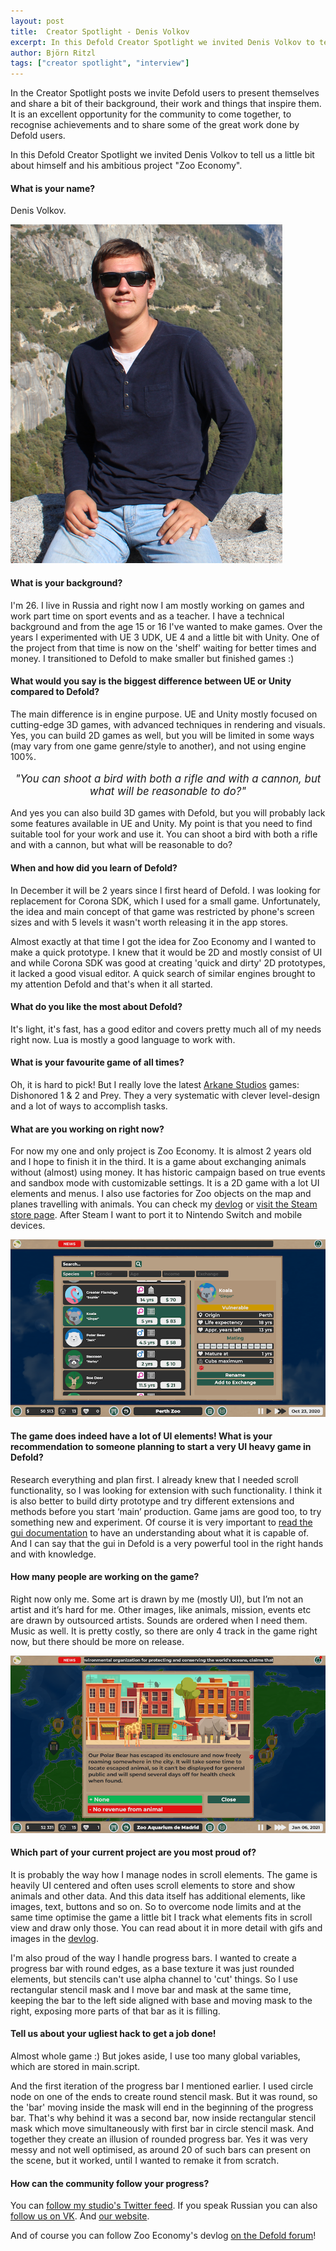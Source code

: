 ```yaml
---
layout: post
title:  Creator Spotlight - Denis Volkov
excerpt: In this Defold Creator Spotlight we invited Denis Volkov to tell us a little bit about himself and his ambitious project "Zoo Economy".
author: Björn Ritzl
tags: ["creator spotlight", "interview"]
---
```


In the Creator Spotlight posts we invite Defold users to present themselves and share a bit of their background, their work and things that inspire them. It is an excellent opportunity for the community to come together, to recognise achievements and to share some of the great work done by Defold users.

In this Defold Creator Spotlight we invited Denis Volkov to tell us a little bit about himself and his ambitious project "Zoo Economy".


#### What is your name?
Denis Volkov.

![Photo of Denis Volkov](/images/posts/developer-spotlight-denis-volkov/denis-volkov.png)

#### What is your background?
I'm 26. I live in Russia and right now I am mostly working on games and work part time on sport events and as a teacher. I have a technical background and from the age 15 or 16 I've wanted to make games. Over the years I experimented with UE 3 UDK, UE 4 and a little bit with Unity. One of the project from that time is now on the 'shelf' waiting for better times and money. I transitioned to Defold to make smaller but finished games :)


#### What would you say is the biggest difference between UE or Unity compared to Defold?
The main difference is in engine purpose. UE and Unity mostly focused on cutting-edge 3D games, with advanced techniques in rendering and visuals. Yes, you can build 2D games as well, but you will be limited in some ways (may vary from one game genre/style to another), and not using engine 100%.

<div align="center"><p style="font-size: larger"><i>"You can shoot a bird with both a rifle and with a cannon, but what will be reasonable to do?"</i></p></div>

And yes you can also build 3D games with Defold, but you will probably lack some features available in UE and Unity. My point is that you need to find suitable tool for your work and use it. You can shoot a bird with both a rifle and with a cannon, but what will be reasonable to do?


#### When and how did you learn of Defold?
In December it will be 2 years since I first heard of Defold. I was looking for replacement for Corona SDK, which I used for a small game. Unfortunately, the idea and main concept of that game was restricted by phone's screen sizes and with 5 levels it wasn't worth releasing it in the app stores.

Almost exactly at that time I got the idea for Zoo Economy and I wanted to make a quick prototype. I knew that it would be 2D and mostly consist of UI and while Corona SDK was good at creating 'quick and dirty' 2D prototypes, it lacked a good visual editor. A quick search of similar engines brought to my attention Defold and that's when it all started.


#### What do you like the most about Defold?
It's light, it's fast, has a good editor and covers pretty much all of my needs right now. Lua is mostly a good language to work with.


#### What is your favourite game of all times?
Oh, it is hard to pick! But I really love the latest [Arkane Studios](https://www.arkane-studios.com/en) games: Dishonored 1 & 2 and Prey. They a very systematic with clever level-design and a lot of ways to accomplish tasks.


#### What are you working on right now?
For now my one and only project is Zoo Economy. It is almost 2 years old and I hope to finish it in the third. It is a game about exchanging animals without (almost) using money. It has historic campaign based on true events and sandbox mode with customizable settings. It is a 2D game with a lot UI elements and menus. I also use factories for Zoo objects on the map and planes travelling with animals. You can check my [devlog](https://forum.defold.com/t/zoo-economy-strategy-puzzle-play-new-steam-demo/65466) or [visit the Steam store page](https://store.steampowered.com/app/1358110/Zoo_Economy/). After Steam I want to port it to Nintendo Switch and mobile devices.

![Zoo Economy world map](/images/posts/developer-spotlight-denis-volkov/zoo-economy-3.png)

#### The game does indeed have a lot of UI elements! What is your recommendation to someone planning to start a very UI heavy game in Defold?
Research everything and plan first. I already knew that I needed scroll functionality, so I was looking for extension with such functionality. I think it is also better to build dirty prototype and try different extensions and methods before you start ‘main’ production. Game jams are good too, to try something new and experiment. Of course it is very important to [read the gui documentation](/manuals/gui) to have an understanding about what it is capable of. And I can say that the gui in Defold is a very powerful tool in the right hands and with knowledge.


#### How many people are working on the game?
Right now only me. Some art is drawn by me (mostly UI), but I’m not an artist and it’s hard for me. Other images, like animals, mission, events etc are drawn by outsourced artists. Sounds are ordered when I need them. Music as well. It is pretty costly, so there are only 4 track in the game right now, but there should be more on release.

![Zoo Economy world map](/images/posts/developer-spotlight-denis-volkov/zoo-economy-2.png)


#### Which part of your current project are you most proud of?
It is probably the way how I manage nodes in scroll elements. The game is heavily UI centered and often uses scroll elements to store and show animals and other data. And this data itself has additional elements, like images, text, buttons and so on. So to overcome node limits and at the same time optimise the game a little bit I track what elements fits in scroll view and draw only those. You can read about it in more detail with gifs and images in the [devlog](https://forum.defold.com/t/zoo-economy-strategy-puzzle-play-new-steam-demo/65466).

I'm also proud of the way I handle progress bars. I wanted to create a progress bar with round edges, as a base texture it was just rounded elements, but stencils can't use alpha channel to 'cut' things. So I use rectangular stencil mask and I move bar and mask at the same time, keeping the bar to the left side aligned with base and moving mask to the right, exposing more parts of that bar as it is filling.


#### Tell us about your ugliest hack to get a job done!
Almost whole game :) But jokes aside, I use too many global variables, which are stored in main.script.

And the first iteration of the progress bar I mentioned earlier. I used circle node on one of the ends to create round stencil mask. But it was round, so the 'bar' moving inside the mask will end in the beginning of the progress bar. That's why behind it was a second bar, now inside rectangular stencil mask which move simultaneously with first bar in circle stencil mask. And together they create an illusion of rounded progress bar. Yes it was very messy and not well optimised, as around 20 of such bars can present on the scene, but it worked, until I wanted to remake it from scratch.


#### How can the community follow your progress?
You can [follow my studio's Twitter feed](https://twitter.com/cur_foxes). If you speak Russian you can also [follow us on VK](https://vk.com/curiousfoxes). And [our website](https://www.curiousfoxes.com/).

And of course you can follow Zoo Economy's devlog [on the Defold forum](https://forum.defold.com/t/zoo-economy-strategy-puzzle-play-new-steam-demo/65466)!
